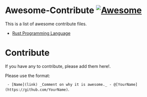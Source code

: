 # Awesome-Contribute [![Awesome](https://cdn.rawgit.com/sindresorhus/awesome/d7305f38d29fed78fa85652e3a63e154dd8e8829/media/badge.svg)](https://github.com/sindresorhus/awesome)

This is a list of awesome contribute files.

 - [Rust Programming Language](https://github.com/rust-lang/rust/blob/master/CONTRIBUTING.md)

# Contribute

If you have any to contribute, please add them here!.

Please use the format:

  ` - [Name](link) _Comment on why it is awesome._ - @[YourName](https://github.com/YourName)`.